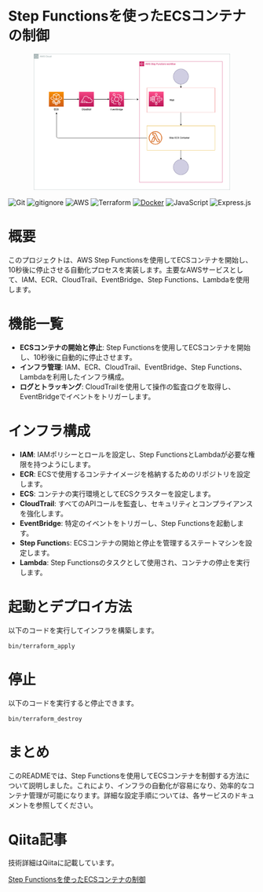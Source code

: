 # Step Functionsを使ったECSコンテナの制御

<p align="center">
  <img src="sources/aws.png" alt="animated" width="400">
</p>

![Git](https://img.shields.io/badge/GIT-E44C30?logo=git&logoColor=white)
![gitignore](https://img.shields.io/badge/gitignore%20io-204ECF?logo=gitignoredotio&logoColor=white)
![AWS](https://img.shields.io/badge/AWS-%23FF9900.svg?logo=amazon-aws&logoColor=white)
![Terraform](https://img.shields.io/badge/terraform-%235835CC.svg?logo=terraform&logoColor=white)
[![Docker](https://img.shields.io/badge/Docker-2CA5E0?logo=docker&logoColor=white)](https://www.docker.com/)
![JavaScript](https://img.shields.io/badge/JavaScript-323330?logo=javascript&logoColor=F7DF1E)
![Express.js](https://img.shields.io/badge/express.js-%23404d59.svg?logo=express&logoColor=%2361DAFB)

# 概要

このプロジェクトは、AWS Step Functionsを使用してECSコンテナを開始し、10秒後に停止させる自動化プロセスを実装します。主要なAWSサービスとして、IAM、ECR、CloudTrail、EventBridge、Step Functions、Lambdaを使用します。

# 機能一覧
+ **ECSコンテナの開始と停止**: Step Functionsを使用してECSコンテナを開始し、10秒後に自動的に停止させます。
+ **インフラ管理**: IAM、ECR、CloudTrail、EventBridge、Step Functions、Lambdaを利用したインフラ構成。
+ **ログとトラッキング**: CloudTrailを使用して操作の監査ログを取得し、EventBridgeでイベントをトリガーします。

# インフラ構成
+ **IAM**: IAMポリシーとロールを設定し、Step FunctionsとLambdaが必要な権限を持つようにします。
+ **ECR**: ECSで使用するコンテナイメージを格納するためのリポジトリを設定します。
+ **ECS**: コンテナの実行環境としてECSクラスターを設定します。
+ **CloudTrail**: すべてのAPIコールを監査し、セキュリティとコンプライアンスを強化します。
+ **EventBridge**: 特定のイベントをトリガーし、Step Functionsを起動します。
+ **Step Function**s: ECSコンテナの開始と停止を管理するステートマシンを設定します。
+ **Lambda**: Step Functionsのタスクとして使用され、コンテナの停止を実行します。

# 起動とデプロイ方法

以下のコードを実行してインフラを構築します。
```
bin/terraform_apply
```

# 停止
以下のコードを実行すると停止できます。
```
bin/terraform_destroy
```

# まとめ
このREADMEでは、Step Functionsを使用してECSコンテナを制御する方法について説明しました。これにより、インフラの自動化が容易になり、効率的なコンテナ管理が可能になります。詳細な設定手順については、各サービスのドキュメントを参照してください。

# Qiita記事

技術詳細はQiitaに記載しています。

[Step Functionsを使ったECSコンテナの制御](https://qiita.com/sugiyama404/items/4fcc7fd3550ac1137906)
